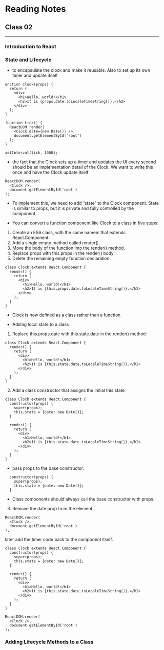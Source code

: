 # Reading Notes
## Class 02
_____________________________________________________________________________________________________________________________________


### Introduction to React

### State and Lifecycle

- to encapsulate the clock and make it reusable. Also to set up its own timer and update itself

```
unction Clock(props) {
  return (
    <div>
      <h1>Hello, world!</h1>
      <h2>It is {props.date.toLocaleTimeString()}.</h2>
    </div>
  );
}

function tick() {
  ReactDOM.render(
    <Clock date={new Date()} />,
    document.getElementById('root')
  );
}

setInterval(tick, 1000);

```

- the fact that the Clock sets up a timer and updates the UI every second should be an implementation detail of the Clock. We want to write this once and have the Clock update itself

```
ReactDOM.render(
  <Clock />,
  document.getElementById('root')
);
```

- To implement this, we need to add “state” to the Clock component. State is similar to props, but it is private and fully controlled by the component.

- You can convert a function component like Clock to a class in five steps:
1. Create an ES6 class, with the same namem that extends React.Component.
2. Add a single empty method called render().
3. Move the body of the function into the render() method.
4. Replace props with this.props in the render() body.
5. Delete the remaining empty function declaration. 

```
class Clock extends React.Component {
  render() {
    return (
      <div>
        <h1>Hello, world!</h1>
        <h2>It is {this.props.date.toLocaleTimeString()}.</h2>
      </div>
    );
  }
}
```

- Clock is now defined as a class rather than a function.

- Adding local state to a class

1. Replace this.props.date with this.state.date in the render() method:

```
class Clock extends React.Component {
  render() {
    return (
      <div>
        <h1>Hello, world!</h1>
        <h2>It is {this.state.date.toLocaleTimeString()}.</h2>
      </div>
    );
  }
}
```

2. Add a class constructor that assigns the initial this.state:

```
class Clock extends React.Component {
  constructor(props) {
    super(props);
    this.state = {date: new Date()};
  }

  render() {
    return (
      <div>
        <h1>Hello, world!</h1>
        <h2>It is {this.state.date.toLocaleTimeString()}.</h2>
      </div>
    );
  }
}
```

- pass props to the base constructor:
```
  constructor(props) {
    super(props);
    this.state = {date: new Date()};
  }
 ```
- Class components should always call the base constructor with props.

3. Remove the date prop from the <Clock /> element:

```
ReactDOM.render(
  <Clock />,
  document.getElementById('root')
);
```

later add the timer code back to the component itself.


```
class Clock extends React.Component {
  constructor(props) {
    super(props);
    this.state = {date: new Date()};
  }

  render() {
    return (
      <div>
        <h1>Hello, world!</h1>
        <h2>It is {this.state.date.toLocaleTimeString()}.</h2>
      </div>
    );
  }
}

ReactDOM.render(
  <Clock />,
  document.getElementById('root')
);

```

### Adding Lifecycle Methods to a Class




